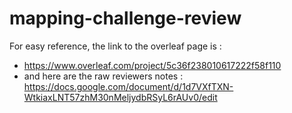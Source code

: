 # mapping-challenge-review


For easy reference, the link to the overleaf page is :
- https://www.overleaf.com/project/5c36f238010617222f58f110
- and here are the raw reviewers notes : https://docs.google.com/document/d/1d7VXfTXN-WtkiaxLNT57zhM30nMeljydbRSyL6rAUv0/edit
